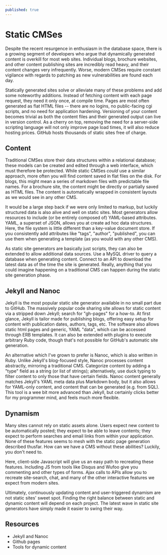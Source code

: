 ```yaml
---
published: true
---
```


# Static CMSes

Despite the recent resurgence in enthusiasm in the database space, there is
a growing segment of developers who argue that dynamically generated content
is overkill for most web sites. Individual blogs, brochure websites, and
other content publishing sites are incredibly read heavy, and their content
changes very infrequently. Worse, modern CMSes require constant vigilance with regards to patching as new vulnerabilities are found each day.

Statically generated sites solve or alleviate many of these problems and add
some noteworthy additions. Instead of fetching content with each page
request, they need it only once, at compile time. Pages are most often
generated as flat HTML files -- there are no logins, no public-facing cgi scripts, and no need for application hardening. Versioning of your content
becomes trivial as both the content files and their generated output can
live in version control. As a cherry on top, removing the need for a server-side scripting language will not only improve page load times, it will also
reduce hosting prices. GitHub hosts thousands of static sites free of
charge.

## Content

Traditional CMSes store their data structures within a relational database;
these models can be created and edited through a web interface, which must
therefore be protected. While static CMSes *could* use a similar approach,
more often you will find content saved in flat files on the disk.  For
blogs, this might mean a series of markdown files with predictable file
names. For a brochure site, the content might be directly or partially saved
as HTML files. The content is automatically wrapped in consistent layouts as we would see in any other CMS.

It would be a large step back if we were only limited to markup, but luckily
structured data is also alive and well on static sites. Most generators
allow resources to include (or be entirely composed of) YAML-based
attributes. YAML, a superset of JSON, allows you at create ad hoc data
structures. Here, the file system is little different than a key-value
document store. If you consistently add attributes like "tags", "author",
"published", you can use them when generating a template (as you would with
any other CMS).

As static site generators are basically just scripts, they can also be
extended to allow additional data sources. Use a MySQL driver to query a
database when generating content. Connect to an API to download the latest
data as of the time the site is generated. Really, anything that you could
imagine happening on a traditional CMS can happen during the static site
generation phase.

## Jekyll and Nanoc

Jekyll is the most popular static site generator available in no small part
due to GitHub. The massively popular code sharing site allows for static
content via a stripped down Jekyll; search for "gh-pages" for a how-to. At
first glance, Jekyll is tailor made for publishing blogs, offering easy
setup for content with publication dates, authors, tags, etc. The software also allows static html pages and generic, YAML "data", which can be accessed through ERB templates. It can also be extended with plugins
to execute arbitrary Ruby code, though that's not possible for GitHub's
automatic site generation.

An alternative which I've grown to prefer is Nanoc, which is also written in
Ruby. Unlike Jekyll's blog-focused style, Nanoc processes content
abstractly, mirroring a traditional CMS. Categorize content by adding a
"type" field as a string (or list of strings); alternatively, use duck
typing to filter content to only those that have certain fields. Nanoc
content generally matches Jekyll's YAML meta data plus Markdown body, but it
also allows for YAML-only content, and content that can be generated (e.g.
from SQL). This tool is a wee bit more advanced than Jekyll, but certainly
clicks better for my programmer mind, and feels much more flexible. 

## Dynamism

Many sites cannot rely on static assets alone. Users expect new content to be automatically posted; they expect to be able to leave contents; they expect to perform searches and email links from within your application. None of these features seems to mesh with the static page generation described thusfar. How can we have a CMS without these abilities? Luckily, you don't need to.

Here, client-side Javascript will give us an easy path to recreating these features. Including JS from tools like Disqus and Wufoo give you commenting and other types of forms. Ajax calls to APIs allow you to recreate site-search, chat, and many of the other interactive features we expect from modern sites.

Ultimately, continuously updating content and user-triggered dynamism are not static sites' sweet spot. Finding the right balance between static and dynamic content will depend on each project. The latest wave in static site generators have simply made it easier to swing their way.

## Resources

* Jekyll and Nanoc
* Github pages
* Tools for dynamic content